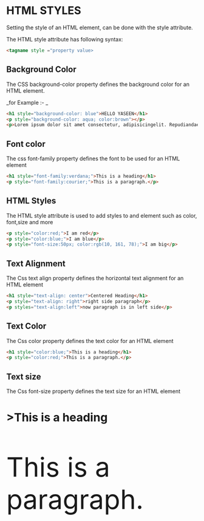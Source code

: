 # HTML STYLES

Setting the style of an HTML element, can be done with the style attribute.

The HTML style attribute has
following syntax:

```html
<tagname style ="property value>
```

## Background Color

The CSS background-color property defines the background color for an HTML element.

_for Example :- _

```html
<h1 style="background-color: blue">HELLO YASEEN</h1>
<p style="background-color: aqua; color:brown"></p>
<p>Lorem ipsum dolor sit amet consectetur, adipisicingelit. Repudiandae</p>
```

## Font color

The css font-family property defines the font to be used for an HTML element

```html
<h1 style="font-family:verdana;">This is a heading</h1>
<p style="font-family:courier;">This is a paragraph.</p>
```

## HTML Styles

The HTML style attribute is used to add styles to and element such as color, font,size and more

```html
<p style="color:red;">I am red</p>
<p style="color:blue;">I am blue</p>
<p style="font-size:50px; color:rgb(10, 161, 78);">I am big</p>
```

## Text Alignment

The Css text align property defines the horizontal text alignment for an HTML element

```html
<h1 style="text-align: center">Centered Heading</h1>
<p style="text-align: right">right side paragraph</p>
<p styles="text-align:left">now paragraph is in left side</p>
```

## Text Color

The Css color property defines the text color for an HTML element

```html
<h1 style="color:blue;">This is a heading</h1>
<p style="color:red;">This is a paragraph.</p>
```

## Text size

The Css font-size property defines the text size for an HTML element

<h1 style="font-size: 30px;">>This is a heading</h1>
<p style="font-size : 500%;">This is a paragraph.</p>
